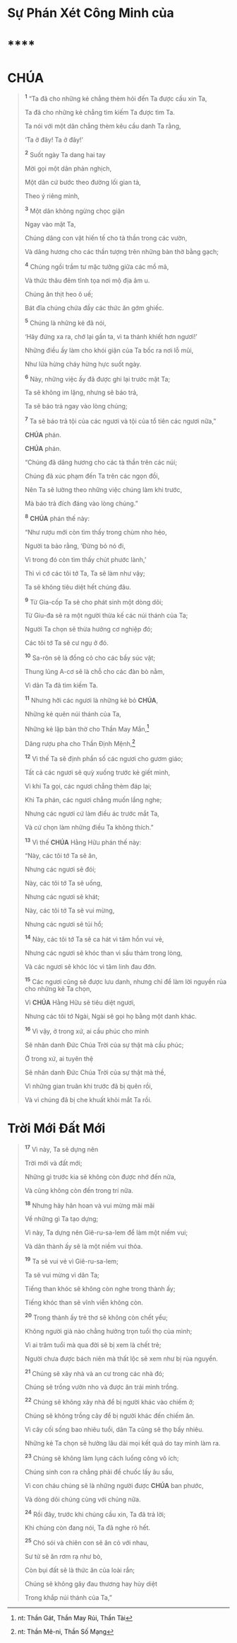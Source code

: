 # Sự Phán Xét Công Minh của

# ****

# CHÚA

> <sup><b>1</b></sup> “Ta đã cho những kẻ chẳng thèm hỏi đến Ta được cầu xin Ta,
>
> Ta đã cho những kẻ chẳng tìm kiếm Ta được tìm Ta.
>
> Ta nói với một dân chẳng thèm kêu cầu danh Ta rằng,
>
> ‘Ta ở đây! Ta ở đây!’
>
> <sup><b>2</b></sup> Suốt ngày Ta dang hai tay
>
> Mời gọi một dân phản nghịch,
>
> Một dân cứ bước theo đường lối gian tà,
>
> Theo ý riêng mình,
>
> <sup><b>3</b></sup> Một dân không ngừng chọc giận
>
> Ngay vào mặt Ta,
>
> Chúng dâng con vật hiến tế cho tà thần trong các vườn,
>
> Và dâng hương cho các thần tượng trên những bàn thờ bằng gạch;
>
> <sup><b>4</b></sup> Chúng ngồi trầm tư mặc tưởng giữa các mồ mả,
>
> Và thức thâu đêm tĩnh tọa nơi mộ địa âm u.
>
> Chúng ăn thịt heo ô uế;
>
> Bát đĩa chúng chứa đầy các thức ăn gớm ghiếc.
>
> <sup><b>5</b></sup> Chúng là những kẻ đã nói,
>
> ‘Hãy đứng xa ra, chớ lại gần ta, vì ta thánh khiết hơn ngươi!’
>
> Những điều ấy làm cho khói giận của Ta bốc ra nơi lỗ mũi,
>
> Như lửa hừng cháy hừng hực suốt ngày.
>
> <sup><b>6</b></sup> Này, những việc ấy đã được ghi lại trước mặt Ta;
>
> Ta sẽ không im lặng, nhưng sẽ báo trả,
>
> Ta sẽ báo trả ngay vào lòng chúng;
>
> <sup><b>7</b></sup> Ta sẽ báo trả tội của các ngươi và tội của tổ tiên các ngươi nữa,”
>
> **CHÚA** phán.
> 
> **CHÚA** phán.
>
> “Chúng đã dâng hương cho các tà thần trên các núi;
>
> Chúng đã xúc phạm đến Ta trên các ngọn đồi,
>
> Nên Ta sẽ lường theo những việc chúng làm khi trước,
>
> Mà báo trả đích đáng vào lòng chúng.”
>
> <sup><b>8</b></sup> **CHÚA** phán thế này:
>
> “Như rượu mới còn tìm thấy trong chùm nho héo,
>
> Người ta bảo rằng, ‘Đừng bỏ nó đi,
>
> Vì trong đó còn tìm thấy chút phước lành,’
>
> Thì vì cớ các tôi tớ Ta, Ta sẽ làm như vậy;
>
> Ta sẽ không tiêu diệt hết chúng đâu.
>
> <sup><b>9</b></sup> Từ Gia-cốp Ta sẽ cho phát sinh một dòng dõi;
>
> Từ Giu-đa sẽ ra một người thừa kế các núi thánh của Ta;
>
> Người Ta chọn sẽ thừa hưởng cơ nghiệp đó;
>
> Các tôi tớ Ta sẽ cư ngụ ở đó.
>
> <sup><b>10</b></sup> Sa-rôn sẽ là đồng cỏ cho các bầy súc vật;
>
> Thung lũng A-cơ sẽ là chỗ cho các đàn bò nằm,
>
> Vì dân Ta đã tìm kiếm Ta.
>
> <sup><b>11</b></sup> Nhưng hỡi các ngươi là những kẻ bỏ **CHÚA**,
>
> Những kẻ quên núi thánh của Ta,
>
> Những kẻ lập bàn thờ cho Thần May Mắn,[^1-007964f0-6b03-4fa8-a18a-6add9145ac2b]
>
> Dâng rượu pha cho Thần Định Mệnh,[^2-007964f0-6b03-4fa8-a18a-6add9145ac2b]
>
> <sup><b>12</b></sup> Vì thế Ta sẽ định phần số các ngươi cho gươm giáo;
>
> Tất cả các ngươi sẽ quỳ xuống trước kẻ giết mình,
>
> Vì khi Ta gọi, các ngươi chẳng thèm đáp lại;
>
> Khi Ta phán, các ngươi chẳng muốn lắng nghe;
>
> Nhưng các ngươi cứ làm điều ác trước mắt Ta,
>
> Và cứ chọn làm những điều Ta không thích.”
>
> <sup><b>13</b></sup> Vì thế **CHÚA** Hằng Hữu phán thế này:
>
> “Này, các tôi tớ Ta sẽ ăn,
>
> Nhưng các ngươi sẽ đói;
>
> Này, các tôi tớ Ta sẽ uống,
>
> Nhưng các ngươi sẽ khát;
>
> Này, các tôi tớ Ta sẽ vui mừng,
>
> Nhưng các ngươi sẽ tủi hổ;
>
> <sup><b>14</b></sup> Này, các tôi tớ Ta sẽ ca hát vì tâm hồn vui vẻ,
>
> Nhưng các ngươi sẽ khóc than vì sầu thảm trong lòng,
>
> Và các ngươi sẽ khóc lóc vì tâm linh đau đớn.
>
> <sup><b>15</b></sup> Các ngươi cũng sẽ được lưu danh, nhưng chỉ để làm lời nguyền rủa cho những kẻ Ta chọn,
>
> Vì **CHÚA** Hằng Hữu sẽ tiêu diệt ngươi,
>
> Nhưng các tôi tớ Ngài, Ngài sẽ gọi họ bằng một danh khác.
>
> <sup><b>16</b></sup> Vì vậy, ở trong xứ, ai cầu phúc cho mình
>
> Sẽ nhân danh Đức Chúa Trời của sự thật mà cầu phúc;
>
> Ở trong xứ, ai tuyên thệ
>
> Sẽ nhân danh Đức Chúa Trời của sự thật mà thề,
>
> Vì những gian truân khi trước đã bị quên rồi,
>
> Và vì chúng đã bị che khuất khỏi mắt Ta rồi.

# Trời Mới Đất Mới

> <sup><b>17</b></sup> Vì này, Ta sẽ dựng nên
>
> Trời mới và đất mới;
>
> Những gì trước kia sẽ không còn được nhớ đến nữa,
>
> Và cũng không còn đến trong trí nữa.
>
> <sup><b>18</b></sup> Nhưng hãy hân hoan và vui mừng mãi mãi
>
> Về những gì Ta tạo dựng;
>
> Vì này, Ta dựng nên Giê-ru-sa-lem để làm một niềm vui;
>
> Và dân thành ấy sẽ là một niềm vui thỏa.
>
> <sup><b>19</b></sup> Ta sẽ vui vẻ vì Giê-ru-sa-lem;
>
> Ta sẽ vui mừng vì dân Ta;
>
> Tiếng than khóc sẽ không còn nghe trong thành ấy;
>
> Tiếng khóc than sẽ vĩnh viễn không còn.
>
> <sup><b>20</b></sup> Trong thành ấy trẻ thơ sẽ không còn chết yểu;
>
> Không người già nào chẳng hưởng trọn tuổi thọ của mình;
>
> Vì ai trăm tuổi mà qua đời sẽ bị xem là chết trẻ;
>
> Người chưa được bách niên mà thất lộc sẽ xem như bị rủa nguyền.
>
> <sup><b>21</b></sup> Chúng sẽ xây nhà và an cư trong các nhà đó;
>
> Chúng sẽ trồng vườn nho và được ăn trái mình trồng.
>
> <sup><b>22</b></sup> Chúng sẽ không xây nhà để bị người khác vào chiếm ở;
>
> Chúng sẽ không trồng cây để bị người khác đến chiếm ăn.
>
> Vì cây cối sống bao nhiêu tuổi, dân Ta cũng sẽ thọ bấy nhiêu.
>
> Những kẻ Ta chọn sẽ hưởng lâu dài mọi kết quả do tay mình làm ra.
>
> <sup><b>23</b></sup> Chúng sẽ không làm lụng cách luống công vô ích;
>
> Chúng sinh con ra chẳng phải để chuốc lấy âu sầu,
>
> Vì con cháu chúng sẽ là những người được **CHÚA** ban phước,
>
> Và dòng dõi chúng cùng với chúng nữa.
>
> <sup><b>24</b></sup> Rồi đây, trước khi chúng cầu xin, Ta đã trả lời;
>
> Khi chúng còn đang nói, Ta đã nghe rõ hết.
>
> <sup><b>25</b></sup> Chó sói và chiên con sẽ ăn cỏ với nhau,
>
> Sư tử sẽ ăn rơm rạ như bò,
>
> Còn bụi đất sẽ là thức ăn của loài rắn;
>
> Chúng sẽ không gây đau thương hay hủy diệt
>
> Trong khắp núi thánh của Ta,”

[^1-007964f0-6b03-4fa8-a18a-6add9145ac2b]: nt: Thần Gát, Thần May Rủi, Thần Tài
[^2-007964f0-6b03-4fa8-a18a-6add9145ac2b]: nt: Thần Mê-ni, Thần Số Mạng